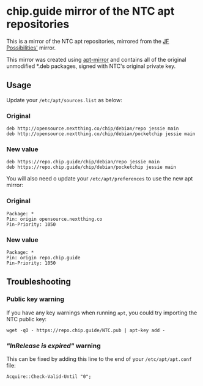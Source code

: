 # chip.guide mirror of the NTC apt repositories

This is a mirror of the NTC apt repositories, mirrored from the [JF Possibilities'](http://chip.jfpossibilities.com/chip/debian/) mirror.

This mirror was created using [apt-mirror](http://apt-mirror.github.io) and contains all of the original unmodified *.deb packages, signed with NTC's original private key.

## Usage

Update your `/etc/apt/sources.list` as below:

### Original

```
deb http://opensource.nextthing.co/chip/debian/repo jessie main
deb http://opensource.nextthing.co/chip/debian/pocketchip jessie main
```

### New value

```
deb https://repo.chip.guide/chip/debian/repo jessie main
deb https://repo.chip.guide/chip/debian/pocketchip jessie main
```

You will also need o update your `/etc/apt/preferences` to use the new apt mirror:

### Original

```
Package: *
Pin: origin opensource.nextthing.co
Pin-Priority: 1050
```

### New value

```
Package: *
Pin: origin repo.chip.guide
Pin-Priority: 1050
```

## Troubleshooting


### Public key warning

If you have any key warnings when running `apt`, you could try importing the NTC public key:

```
wget -qO - https://repo.chip.guide/NTC.pub | apt-key add -
```

### _"InRelease is expired"_ warning

This can be fixed by adding this line to the end of your `/etc/apt/apt.conf` file:

```
Acquire::Check-Valid-Until "0";
```

